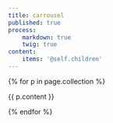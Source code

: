 ```yaml
---
title: carrousel
published: true
process:
    markdown: true
    twig: true
content:
    items: '@self.children'
---
```


{% for p in page.collection %}

<div>
{{ p.content }}
</div>

{% endfor %}
